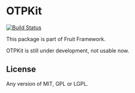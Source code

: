 # OTPKit

[![Build Status](https://travis-ci.org/Ronmi/fruit-otpkit.svg?branch=master)](https://travis-ci.org/Ronmi/fruit-otpkit)

This package is part of Fruit Framework.

OTPKit is still under development, not usable now.

## License

Any version of MIT, GPL or LGPL.
